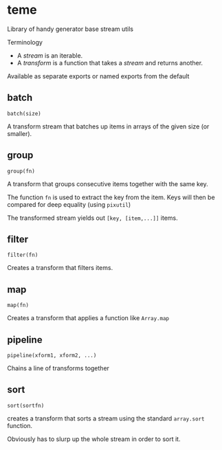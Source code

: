 # teme
Library of handy generator base stream utils

Terminology
- A *stream* is an iterable.
- A *transform* is a function that takes a *stream* and returns another.

Available as separate exports or named exports from the default

## batch
`batch(size)`

A transform stream that batches up items in arrays of the given size (or smaller).

## group
`group(fn)`

A transform that groups consecutive items together with the same key.

The function `fn` is used to extract the key from the item. Keys will then be compared
for deep equality (using `pixutil`)

The transformed stream yields out `[key, [item,...]]` items.

## filter
`filter(fn)`

Creates a transform that filters items.

## map
`map(fn)`

Creates a transform that applies a function like `Array.map`

## pipeline
`pipeline(xform1, xform2, ...)`

Chains a line of transforms together

## sort
`sort(sortfn)`

creates a transform that sorts a stream using the standard `array.sort` function.

Obviously has to slurp up the whole stream in order to sort it.
